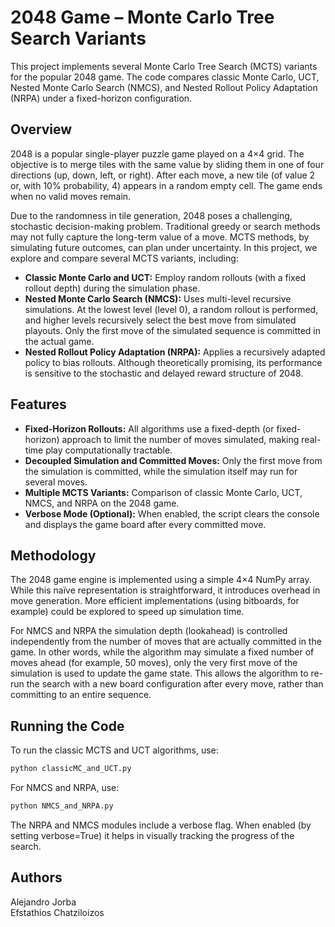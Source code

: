 
# 2048 Game – Monte Carlo Tree Search Variants

This project implements several Monte Carlo Tree Search (MCTS) variants for the popular 2048 game. The code compares classic Monte Carlo, UCT, Nested Monte Carlo Search (NMCS), and Nested Rollout Policy Adaptation (NRPA) under a fixed-horizon configuration.

## Overview

2048 is a popular single-player puzzle game played on a 4×4 grid. The objective is to merge tiles with the same value by sliding them in one of four directions (up, down, left, or right). After each move, a new tile (of value 2 or, with 10% probability, 4) appears in a random empty cell. The game ends when no valid moves remain.

Due to the randomness in tile generation, 2048 poses a challenging, stochastic decision-making problem. Traditional greedy or search methods may not fully capture the long-term value of a move. MCTS methods, by simulating future outcomes, can plan under uncertainty. In this project, we explore and compare several MCTS variants, including:

- **Classic Monte Carlo and UCT:** Employ random rollouts (with a fixed rollout depth) during the simulation phase.
- **Nested Monte Carlo Search (NMCS):** Uses multi-level recursive simulations. At the lowest level (level 0), a random rollout is performed, and higher levels recursively select the best move from simulated playouts. Only the first move of the simulated sequence is committed in the actual game.
- **Nested Rollout Policy Adaptation (NRPA):** Applies a recursively adapted policy to bias rollouts. Although theoretically promising, its performance is sensitive to the stochastic and delayed reward structure of 2048.

## Features

- **Fixed-Horizon Rollouts:** All algorithms use a fixed-depth (or fixed-horizon) approach to limit the number of moves simulated, making real-time play computationally tractable.
- **Decoupled Simulation and Committed Moves:** Only the first move from the simulation is committed, while the simulation itself may run for several moves.
- **Multiple MCTS Variants:** Comparison of classic Monte Carlo, UCT, NMCS, and NRPA on the 2048 game.
- **Verbose Mode (Optional):** When enabled, the script clears the console and displays the game board after every committed move.

## Methodology

The 2048 game engine is implemented using a simple 4×4 NumPy array. While this naïve representation is straightforward, it introduces overhead in move generation. More efficient implementations (using bitboards, for example) could be explored to speed up simulation time.

For NMCS and NRPA the simulation depth (lookahead) is controlled independently from the number of moves that are actually committed in the game. In other words, while the algorithm may simulate a fixed number of moves ahead (for example, 50 moves), only the very first move of the simulation is used to update the game state. This allows the algorithm to re-run the search with a new board configuration after every move, rather than committing to an entire sequence.


## Running the Code

To run the classic MCTS and UCT algorithms, use:

```bash
python classicMC_and_UCT.py
```

For NMCS and NRPA, use:

```bash
python NMCS_and_NRPA.py
```

The NRPA and NMCS modules include a verbose flag. When enabled (by setting verbose=True) it helps in visually tracking the progress of the search.


## Authors
Alejandro Jorba \
Efstathios Chatziloizos
